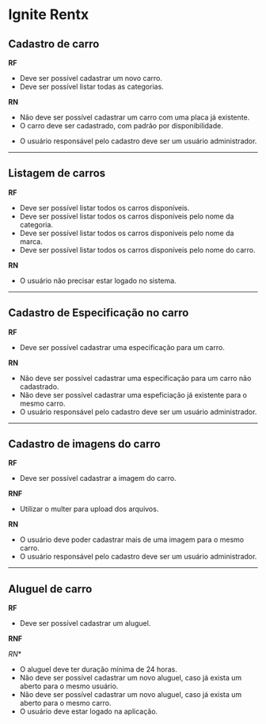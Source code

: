 # Ignite Rentx

## Cadastro de carro

**RF**
 - Deve ser possível cadastrar um novo carro.
 - Deve ser possível listar todas as categorias.

**RN**
 - Não deve ser possível cadastrar um carro com uma placa já existente.
 - O carro deve ser cadastrado, com padrão por disponibilidade.
 * O usuário responsável pelo cadastro deve ser um usuário administrador.
________________________________________________________________________________
## Listagem de carros

**RF**
 - Deve ser possível listar todos os carros disponíveis.
 - Deve ser possível listar todos os carros disponíveis pelo nome da categoria.
 - Deve ser possível listar todos os carros disponíveis pelo nome da marca.
 - Deve ser possível listar todos os carros disponíveis pelo nome do carro.

**RN**
 - O usuário não precisar estar logado no sistema.
_________________________________________________________________________________

## Cadastro de Especificação no carro

**RF**
 - Deve ser possível cadastrar uma especificação para um carro.

**RN**
 - Não deve ser possível cadastrar uma especificação para um carro não cadastrado.
 - Não deve ser possível cadastrar uma espeficiação já existente para o mesmo carro.
 - O usuário responsável pelo cadastro deve ser um usuário administrador.
___________________________________________________________________________________

## Cadastro de imagens do carro

**RF**
 - Deve ser possível cadastrar a imagem do carro.

**RNF**
 - Utilizar o multer para upload dos arquivos.

**RN**
 -  O usuário deve poder cadastrar mais de uma imagem para o mesmo carro.
 -  O usuário responsável pelo cadastro deve ser um usuário administrador.
_________________________________________________________________________________

## Aluguel de carro

**RF**
 - Deve ser possível cadastrar um aluguel.

**RNF**

*RN**  
 - O aluguel deve ter duração mínima de 24 horas.
 - Não deve ser possível cadastrar um novo aluguel, caso já exista um aberto para o mesmo usuário.
 - Não deve ser possível cadastrar um novo aluguel, caso já exista um aberto para o mesmo carro.
 - O usuário deve estar logado na aplicação.